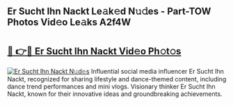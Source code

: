 ## Er Sucht Ihn Nackt Le𝚊k𝚎d N𝚞𝚍es - Part-TOW Photos Vid𝚎o Le𝚊ks A2f4W

# <h2><a href="http://fb252a.evod.top/?m=Er+Sucht+Ihn+Nackt">🔗 👉🔴 Er Sucht Ihn Nackt Vid𝚎o Ph𝚘t𝚘s</a></h2>

[![Er Sucht Ihn Nackt N𝚞d𝚎s](https://i.imgur.com/8V9OHl7.gif)](http://fb252a.evod.top/?m=Er+Sucht+Ihn+Nackt)
Influential social media influencer Er Sucht Ihn Nackt, recognized for sharing lifestyle and dance-themed content, including dance trend performances and mini vlogs. Visionary thinker Er Sucht Ihn Nackt, known for their innovative ideas and groundbreaking achievements. 
